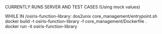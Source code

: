 CURRENTLY RUNS SERVER AND TEST CASES (Using mock values)

WHILE IN /osiris-function-library:
dos2unix core_management/entrypoint.sh
docker build -t osiris-function-library -f core_management/Dockerfile .
docker run -it osiris-function-library